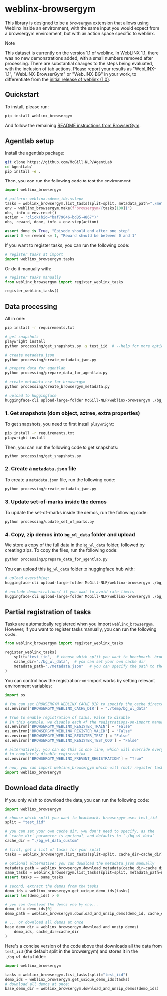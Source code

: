 # weblinx-browsergym

This library is designed to be a `browsergym` extension that allows using Weblinx inside an environment, with the same input you would expect from a browsergym environment, but with an action space specific to weblinx.

> [!NOTE]
> This dataset is currently on the version 1.1 of weblinx. In WebLINX 1.1, there was no new demonstrations added, with a small numbers removed after processing. There are substantial changes to the steps being evaluated, with the inclusion of tab actions. Please report your results as "WebLINX-1.1", "WebLINX-BrowserGym" or "WebLINX-BG" in your work, to differentiate from the [initial release of weblinx (1.0)](https://huggingface.co/datasets/McGill-NLP/WebLINX/tree/v1.0).


## Quickstart

To install, please run:

```bash
pip install weblinx_browsergym
```

And follow the remaining [README instructions from BrowserGym](https://github.com/ServiceNow/BrowserGym).

## Agentlab setup

Install the agentlab package:

```bash
git clone https://github.com/McGill-NLP/AgentLab
cd AgentLab/
pip install -e .
```

Then, you can run the following code to test the environment:

```python
import weblinx_browsergym

# pattern: weblinx.<demo_id>.<step>
tasks = weblinx_browsergym.list_tasks(split=split, metadata_path="./metadata.json")
env = weblinx_browsergym.make(f"browsergym/{tasks[100]}")
obs, info = env.reset()
action = 'click(bid="baf79046-bd85-4867")'
obs, reward, done, info = env.step(action)

assert done is True, "Episode should end after one step"
assert 0 <= reward <= 1, "Reward should be between 0 and 1"
```

If you want to register tasks, you can run the following code:

```python
# register tasks at import
import weblinx_browsergym.tasks
```

Or do it manually with:

```python
# register tasks manually
from weblinx_browsergym import register_weblinx_tasks

register_weblinx_tasks()
```

## Data processing

All in one:

```bash
pip install -r requirements.txt

# get snapshots
playwright install
python processing/get_snapshots.py -s test_iid  # --help for more options

# create metadata.json
python processing/create_metadata_json.py

# prepare data for agentlab
python processing/prepare_data_for_agentlab.py

# create metadata csv for browsergym
python processing/create_browsergym_metadata.py

# upload to huggingface
huggingface-cli upload-large-folder McGill-NLP/weblinx-browsergym ./bg_wl_data --repo-type=dataset --exclude ./bg_wl_data/demonstrations/
```

### 1. Get snapshots (dom object, axtree, extra properties)

To get snapshots, you need to first install `playwright`:

```bash
pip install -r requirements.txt
playwright install
```

Then, you can run the following code to get snapshots:

```bash
python processing/get_snapshots.py
```

### 2. Create a `metadata.json` file

To create a `metadata.json` file, run the following code:

```bash
python processing/create_metadata_json.py
```

### 3. Update set-of-marks inside the demos

To update the set-of-marks inside the demos, run the following code:

```bash
python processing/update_set_of_marks.py
```

### 4. Copy, zip demos into `bg_wl_data` folder and upload

We store a copy of the full data in the `bg_wl_data` folder, followed by creating zips. To copy the files, run the following code:

```bash
python processing/prepare_data_for_agentlab.py
```

You can upload this `bg_wl_data` folder to huggingface hub with:

```bash
# upload everything:
huggingface-cli upload-large-folder McGill-NLP/weblinx-browsergym ./bg_wl_data --repo-type=dataset

# exclude demonstrations/ if you want to avoid rate limits
huggingface-cli upload-large-folder McGill-NLP/weblinx-browsergym ./bg_wl_data --repo-type=dataset --exclude ./bg_wl_data/demonstrations/
```

## Partial registration of tasks

Tasks are automatically registered when you import `weblinx_browsergym`. However, if you want to register tasks manually, you can run the following code:

```python
from weblinx_browsergym import register_weblinx_tasks

register_weblinx_tasks(
    split="test_iid",  # choose which split you want to benchmark. browsergym registers train, valid, test_iid, both other splits may be added in the future or registered manually
    cache_dir="./bg_wl_data",  # you can set your own cache dir
    metadata_path="./metadata.json",  # you can specify the path to the metadata.json
)
```

You can control how the registration-on-import works by setting relevant environment variables:

```python
import os

# You can set BROWSERGYM_WEBLINX_CACHE_DIR to specify the cache directory
os.environ['BROWSERGYM_WEBLINX_CACHE_DIR'] = "./temp/bg_wl_data"

# True to enable registration of tasks, False to disable
# In this example, we disable each of the registrations-on-import manually
os.environ['BROWSERGYM_WEBLINX_REGISTER_TRAIN'] = "False"  
os.environ['BROWSERGYM_WEBLINX_REGISTER_VALID'] = "False"
os.environ['BROWSERGYM_WEBLINX_REGISTER_TEST'] = "False"
os.environ['BROWSERGYM_WEBLINX_REGISTER_TEST_OOD'] = "False"

# alternatively, you can do this in one line, which will override everything 
# to completely disable registration
os.environ['BROWSERGYM_WEBLINX_PREVENT_REGISTRATION'] = "True"

# now, you can import weblinx_browsergym which will (not) register tasks on import
import weblinx_browsergym
```

## Download data directly

If you only wish to download the data, you can run the following code:

```python
import weblinx_browsergym

# choose which split you want to benchmark. browsergym uses test_iid
split = "test_iid"

# you can set your own cache dir. you don't need to specify, as the
# `cache_dir` parameter is optional, and defaults to `./bg_wl_data`
cache_dir = "./bg_wl_data_custom"

# first, get a list of tasks for your split
tasks = weblinx_browsergym.list_tasks(split=split, cache_dir=cache_dir)

# optional alternative: you can download the metadata.json manually
metadata_path = weblinx_browsergym.download_metadata(cache_dir=cache_dir)
same_tasks = weblinx_browsergym.list_tasks(split=split, metadata_path=metadata_path)
assert tasks == same_tasks

# second, extract the demos from the tasks
demo_ids = weblinx_browsergym.get_unique_demo_ids(tasks)
assert len(demo_ids) > 0

# you can download the demos one by one...
demo_id = demo_ids[0]
demo_path = weblinx_browsergym.download_and_unzip_demo(demo_id, cache_dir=cache_dir)

# ... or download all demos at once
base_demo_dir = weblinx_browsergym.download_and_unzip_demos(
    demo_ids, cache_dir=cache_dir
)
```

Here's a concise version of the code above that downloads all the data from `test_iid` (the default split in the browsergym) and stores it in the `./bg_wl_data` folder:

```python
import weblinx_browsergym

tasks = weblinx_browsergym.list_tasks(split="test_iid")
demo_ids = weblinx_browsergym.get_unique_demo_ids(tasks)
# download all demos at once:
base_demo_dir = weblinx_browsergym.download_and_unzip_demos(demo_ids)
```
